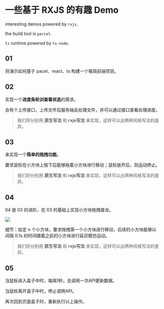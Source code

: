 # 一些基于 RXJS 的有趣 Demo

interesting demos powered by `rxjs`.

the build tool is `parcel`.

`ts` runtime powered by `ts-node`.

## 01

将演示如何基于 pacel、react、ts 构建一个极简前端项目。

## 02

实现一个**进度条轮训查看状态**的需求。

会有个上传接口，上传文件后服务端会处理文件，并可以通过接口查看处理进度。

> 我们将分别用 **原生写法** 和 **rxjs写法** 来实现，这样可以出两种风格写法的差异。

## 03

来实现一个**简单的拖拽功能**。

要求鼠标在小方块上按下后能够拖着小方块进行移动；鼠标放开后，则运动停止。

> 我们将分别用 **原生写法** 和 **rxjs写法** 来实现，这样可以出两种风格写法的差异。

## 04

04 是 03 的进阶，在 03 的基础上实现小方块拖拽接龙。

![](./images/01.gif)

细节：给定 n 个小方块，要求拖拽第一个小方块进行移动，后续的小方块能够以间隔 0.1s 的时间跟着之前的小方块进行延迟模仿运动。

> 我们将分别用 **原生写法** 和 **rxjs写法** 来实现，这样可以出两种风格写法的差异。

## 05

当鼠标进入盒子中时，每隔1秒，去调用一次API更新数据。

当鼠标离开盒子中时，停止调用API。

再次回到页面盒子时，重新执行以上操作。
